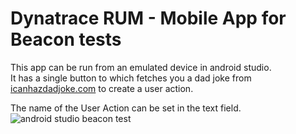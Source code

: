# Dynatrace RUM - Mobile App for Beacon tests

This app can be run from an emulated device in android studio.  
It has a single button to which fetches you a dad joke from [icanhazdadjoke.com](https://icanhazdadjoke.com/api) to create a user action.

The name of the User Action can be set in the text field. 
![android studio beacon test](images/Beacon-Test.png)